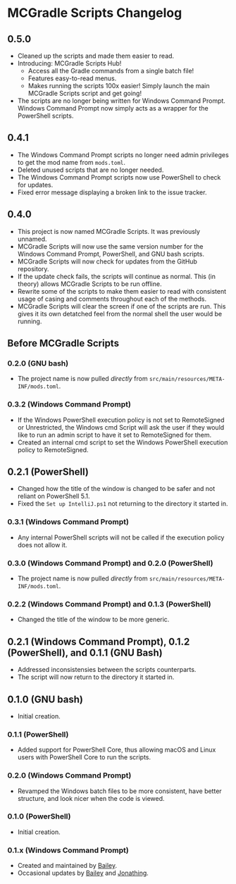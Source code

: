 # MCGradle Scripts Changelog

## 0.5.0

- Cleaned up the scripts and made them easier to read.
- Introducing: MCGradle Scripts Hub!
  - Access all the Gradle commands from a single batch file!
  - Features easy-to-read menus.
  - Makes running the scripts 100x easier! Simply launch the main MCGradle Scripts script and get going!
- The scripts are no longer being written for Windows Command Prompt. Windows Command Prompt now simply acts as a wrapper for the PowerShell scripts.

## 0.4.1

- The Windows Command Prompt scripts no longer need admin privileges to get the mod name from `mods.toml`.
- Deleted unused scripts that are no longer needed.
- The Windows Command Prompt scripts now use PowerShell to check for updates.
- Fixed error message displaying a broken link to the issue tracker.

## 0.4.0

- This project is now named MCGradle Scripts. It was previously unnamed.
- MCGradle Scripts will now use the same version number for the Windows Command Prompt, PowerShell, and GNU bash scripts.
- MCGradle Scripts will now check for updates from the GitHub repository.
- If the update check fails, the scripts will continue as normal. This (in theory) allows MCGradle Scripts to be run offline.
- Rewrite some of the scripts to make them easier to read with consistent usage of casing and comments throughout each of the methods.
- MCGradle Scripts will clear the screen if one of the scripts are run. This gives it its own detatched feel from the normal shell the user would be running.

## Before MCGradle Scripts

### 0.2.0 (GNU bash)

- The project name is now pulled *directly* from `src/main/resources/META-INF/mods.toml`.

### 0.3.2 (Windows Command Prompt)

- If the Windows PowerShell execution policy is not set to RemoteSigned or Unrestricted, the Windows cmd Script will ask the user if they would like to run an admin script to have it set to RemoteSigned for them.
- Created an internal cmd script to set the Windows PowerShell execution policy to RemoteSigned.

## 0.2.1 (PowerShell)

- Changed how the title of the window is changed to be safer and not reliant on PowerShell 5.1.
- Fixed the `Set up IntelliJ.ps1` not returning to the directory it started in.

### 0.3.1 (Windows Command Prompt)

- Any internal PowerShell scripts will not be called if the execution policy does not allow it.

### 0.3.0 (Windows Command Prompt) and 0.2.0 (PowerShell)

- The project name is now pulled *directly* from `src/main/resources/META-INF/mods.toml`.

### 0.2.2 (Windows Command Prompt) and 0.1.3 (PowerShell)

- Changed the title of the window to be more generic.

## 0.2.1 (Windows Command Prompt), 0.1.2 (PowerShell), and 0.1.1 (GNU Bash)

- Addressed inconsistensies between the scripts counterparts.
- The script will now return to the directory it started in.

## 0.1.0 (GNU bash)

- Initial creation.

### 0.1.1 (PowerShell)

- Added support for PowerShell Core, thus allowing macOS and Linux users with PowerShell Core to run the scripts.

### 0.2.0 (Windows Command Prompt)

- Revamped the Windows batch files to be more consistent, have better structure, and look nicer when the code is viewed.

### 0.1.0 (PowerShell)

- Initial creation.

### 0.1.x (Windows Command Prompt)

- Created and maintained by [Bailey](https://gitlab.com/KingPhygieBoo).
- Occasional updates by [Bailey](https://gitlab.com/KingPhygieBoo) and [Jonathing](https://github.com/Jonathing).

